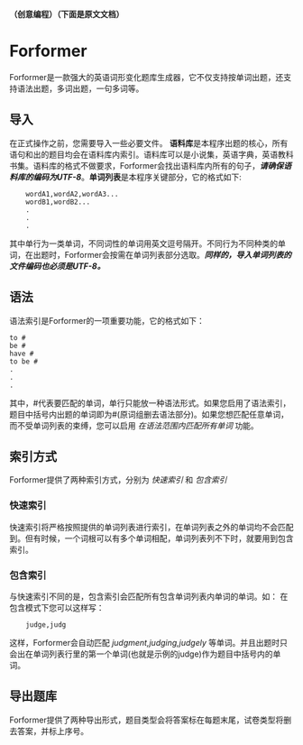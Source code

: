 **（创意编程）（下面是原文文档）**
# **Forformer** 
Forformer是一款强大的英语词形变化题库生成器，它不仅支持按单词出题，还支持语法出题，多词出题，一句多词等。

## 导入
在正式操作之前，您需要导入一些必要文件。
**语料库**是本程序出题的核心，所有语句和出的题目均会在语料库内索引。语料库可以是小说集，英语字典，英语教科书集。语料库的格式不做要求，Forformer会找出语料库内所有的句子，***请确保语料库的编码为UTF-8***。**单词列表**是本程序关键部分，它的格式如下:

```
    wordA1,wordA2,wordA3...
    wordB1,wordB2...
    .
    .
    .
```
其中单行为一类单词，不同词性的单词用英文逗号隔开。不同行为不同种类的单词，在出题时，Forformer会按需在单词列表部分选取。***同样的，导入单词列表的文件编码也必须是UTF-8。***

## 语法
语法索引是Forformer的一项重要功能，它的格式如下：
```
to #
be #
have #
to be #
.
.
.
```
其中，#代表要匹配的单词，单行只能放一种语法形式。如果您启用了语法索引，题目中括号内出题的单词即为#(原词组删去语法部分)。如果您想匹配任意单词，而不受单词列表的束缚，您可以启用 *在语法范围内匹配所有单词* 功能。    
## 索引方式
Forformer提供了两种索引方式，分别为 *快速索引* 和 *包含索引*
### 快速索引
快速索引将严格按照提供的单词列表进行索引，在单词列表之外的单词均不会匹配到。但有时候，一个词根可以有多个单词相配，单词列表列不下时，就要用到包含索引。
### 包含索引
与快速索引不同的是，包含索引会匹配所有包含单词列表内单词的单词。如：
在包含模式下您可以这样写：
```
    judge,judg
```
这样，Forformer会自动匹配 *judgment,judging,judgely* 等单词。并且出题时只会出在单词列表行里的第一个单词(也就是示例的judge)作为题目中括号内的单词。

## 导出题库
Forformer提供了两种导出形式，题目类型会将答案标在每题末尾，试卷类型将删去答案，并标上序号。
